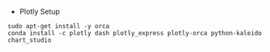 - Plotly Setup
```
sudo apt-get install -y orca
conda install -c plotly dash plotly_express plotly-orca python-kaleido chart_studio
```
